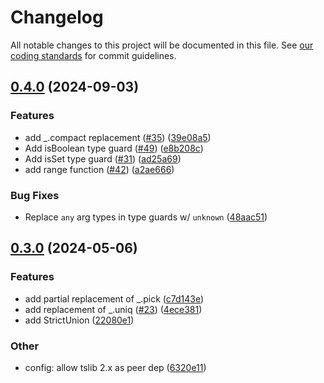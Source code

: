 # Changelog

All notable changes to this project will be documented in this file.
See [our coding standards][commit-messages] for commit guidelines.

## [0.4.0](https://github.com/silvermine/toolbox/compare/v0.3.0...v0.4.0) (2024-09-03)


### Features

* add _.compact replacement ([#35](https://github.com/silvermine/toolbox/issues/35)) ([39e08a5](https://github.com/silvermine/toolbox/commit/39e08a5e59f626ab713602bce8b645eeec2b94cf))
* Add isBoolean type guard ([#49](https://github.com/silvermine/toolbox/issues/49)) ([e8b208c](https://github.com/silvermine/toolbox/commit/e8b208cf7d66eb6c49a53db6757a98b311c278dc))
* Add isSet type guard ([#31](https://github.com/silvermine/toolbox/issues/31)) ([ad25a69](https://github.com/silvermine/toolbox/commit/ad25a69ebc86efe58ca37289b5892ac35dff82e9))
* add range function ([#42](https://github.com/silvermine/toolbox/issues/42)) ([a2ae666](https://github.com/silvermine/toolbox/commit/a2ae6663ba1afb08c98671812e27500c5099b3db))


### Bug Fixes

* Replace `any` arg types in type guards w/ `unknown` ([48aac51](https://github.com/silvermine/toolbox/commit/48aac51fb71584b24f8126dbd1e3a43868a97227))


## [0.3.0](https://github.com/silvermine/toolbox/compare/v0.2.0...v0.3.0) (2024-05-06)


### Features

* add partial replacement of _.pick ([c7d143e](https://github.com/silvermine/toolbox/commit/c7d143e05867d2785de60ca4141aefb62361ac35))
* add replacement of _.uniq ([#23](https://github.com/silvermine/toolbox/issues/23)) ([4ece381](https://github.com/silvermine/toolbox/commit/4ece3819757dd2dbb354ad42bb496844a9cda67a))
* add StrictUnion ([22080e1](https://github.com/silvermine/toolbox/commit/22080e1b590b8c5ace25f544366a0807b355a27e))

### Other

* config: allow tslib 2.x as peer dep ([6320e11](https://github.com/silvermine/toolbox/commit/6320e11110deeb66008a58b0090e8dde6214cc11))


[commit-messages]: https://github.com/silvermine/silvermine-info/blob/master/commit-history.md#commit-messages
